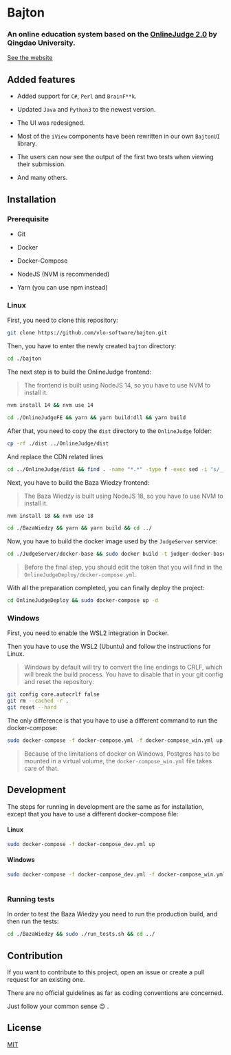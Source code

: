 # Bajton

### An online education system based on the [OnlineJudge 2.0](https://github.com/QingdaoU/OnlineJudge) by Qingdao University.

[See the website](https://bajton.vlo.gda.pl)

## Added features

- Added support for `C#`, `Perl` and `BrainF**k`.

- Updated `Java` and `Python3` to the newest version.

- The UI was redesigned.

- Most of the `iView` components have been rewritten in our own `BajtonUI` library.

- The users can now see the output of the first two tests when viewing their submission.

- And many others.

## Installation

### Prerequisite

- Git

- Docker

- Docker-Compose

- NodeJS (NVM is recommended)

- Yarn (you can use npm instead)

### Linux

First, you need to clone this repository:

```sh
git clone https://github.com/vlo-software/bajton.git
```

Then, you have to enter the newly created `bajton` directory:

```sh
cd ./bajton
```

The next step is to build the OnlineJudge frontend:

> The frontend is built using NodeJS 14, so you have to use NVM to install it.

```sh
nvm install 14 && nvm use 14
```

```sh
cd ./OnlineJudgeFE && yarn && yarn build:dll && yarn build
```

After that, you need to copy the `dist` directory to the `OnlineJudge` folder:

```sh
cp -rf ./dist ../OnlineJudge/dist
```

And replace the CDN related lines

```sh
cd ../OnlineJudge/dist && find . -name "*.*" -type f -exec sed -i "s/__STATIC_CDN_HOST__\///g" {} \; && cd ../../
```

Next, you have to build the Baza Wiedzy frontend:

> The Baza Wiedzy is built using NodeJS 18, so you have to use NVM to install it.

```sh
nvm install 18 && nvm use 18
```

```sh
cd ./BazaWiedzy && yarn && yarn build && cd ../
```

Now, you have to build the docker image used by the `JudgeServer` service:

```sh
cd ./JudgeServer/docker-base && sudo docker build -t judger-docker-base . && cd ../../
```

> Before the final step, you should edit the token that you will find in the `OnlineJudgeDeploy/docker-compose.yml`.

With all the preparation completed, you can finally deploy the project:

```sh
cd OnlineJudgeDeploy && sudo docker-compose up -d
```

### Windows

First, you need to enable the WSL2 integration in Docker.

Then you have to use the WSL2 (Ubuntu) and follow the instructions for Linux.

> Windows by default will try to convert the line endings to CRLF, which will break the build process. You have to disable that in your git config and reset the repository:

```sh
git config core.autocrlf false
git rm --cached -r .
git reset --hard
```

The only difference is that you have to use a different command to run the docker-compose:

```sh
sudo docker-compose -f docker-compose.yml -f docker-compose_win.yml up -d
```

> Because of the limitations of docker on Windows, Postgres has to be mounted in a virtual volume, the `docker-compose_win.yml` file takes care of that.

## Development

The steps for running in development are the same as for installation, except that you have to use a different docker-compose file:

#### Linux

```sh
sudo docker-compose -f docker-compose_dev.yml up
```

#### Windows

```sh
sudo docker-compose -f docker-compose_dev.yml -f docker-compose_win.yml up
```

#

### Running tests

In order to test the Baza Wiedzy you need to run the production build, and then run the tests:

```sh
cd ./BazaWiedzy && sudo ./run_tests.sh && cd ../
```

## Contribution

If you want to contribute to this project, open an issue or create a pull request for an existing one.

There are no official guidelines as far as coding conventions are concerned.

Just follow your common sense :wink: .

## License

[MIT](https://opensource.org/licenses/MIT)
